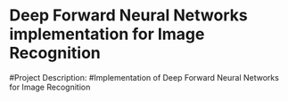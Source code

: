 # Deep Forward Neural Networks implementation for Image Recognition
#Project Description:
#Implementation of Deep Forward Neural Networks for Image Recognition
